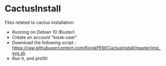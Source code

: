 # CactusInstall
Files related to cactus installation

- Running on Debian 10 (Buster)
- Create an account "kiosk-user"
- Download the following script : https://raw.githubusercontent.com/KioskPEM/CactusInstall/master/inst_sys.sh
- Run it, and profit!
